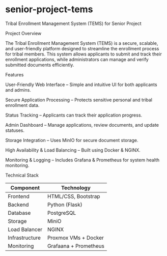 # senior-project-tems
Tribal Enrollment Management System (TEMS) for Senior Project

Project Overview

The Tribal Enrollment Management System (TEMS) is a secure, scalable, and user-friendly platform designed to streamline the enrollment process for tribal members. This system allows applicants to submit and track their enrollment applications, while administrators can manage and verify submitted documents efficiently.

 Features

User-Friendly Web Interface – Simple and intuitive UI for both applicants and admins.

Secure Application Processing – Protects sensitive personal and tribal enrollment data.

Status Tracking – Applicants can track their application progress.

Admin Dashboard – Manage applications, review documents, and update statuses.

Storage Integration – Uses MinIO for secure document storage.

High Availability & Load Balancing – Built using Docker & NGINX.

Monitoring & Logging – Includes Grafana & Prometheus for system health monitoring.


Technical Stack

| Component | Technology |
------------|------------|
| Frontend | HTML/CSS, Bootstrap |
| Backend | Python (Flask) |
| Database | PostgreSQL |
| Storage| MiniO
| Load Balancer | NGINX |
| Infrastructure | Proxmox VMs + Docker |
| Monitoring | Grafaana + Prometheus |
